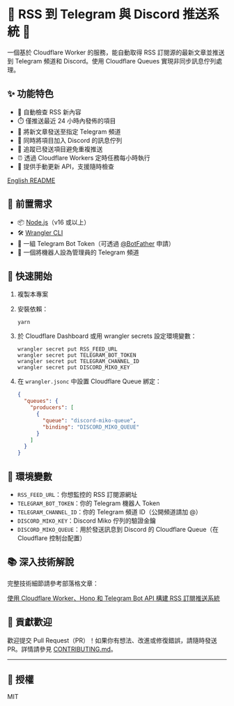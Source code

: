 # 📰 RSS 到 Telegram 與 Discord 推送系統 🚀

一個基於 Cloudflare Worker 的服務，能自動取得 RSS 訂閱源的最新文章並推送到 Telegram 頻道和 Discord。使用 Cloudflare Queues 實現非同步訊息佇列處理。

## ✨ 功能特色

- 🔄 自動檢查 RSS 新內容
- ⏱️ 僅推送最近 24 小時內發佈的項目
- 📲 將新文章發送至指定 Telegram 頻道
- 💬 同時將項目加入 Discord 的訊息佇列
- 🚫 追蹤已發送項目避免重複推送
- ⏰ 透過 Cloudflare Workers 定時任務每小時執行
- 🔘 提供手動更新 API，支援隨時檢查

[English README](./README.md)

## 🔧 前置需求

- 📦 [Node.js](https://nodejs.org/)（v16 或以上）
- 🛠️ [Wrangler CLI](https://developers.cloudflare.com/workers/wrangler/install-and-update/)
- 🤖 一組 Telegram Bot Token（可透過 [@BotFather](https://t.me/botfather) 申請）
- 📢 一個將機器人設為管理員的 Telegram 頻道

## 🚀 快速開始

1. 複製本專案
2. 安裝依賴：
   ```
   yarn
   ```
3. 於 Cloudflare Dashboard 或用 wrangler secrets 設定環境變數：
   ```
   wrangler secret put RSS_FEED_URL
   wrangler secret put TELEGRAM_BOT_TOKEN
   wrangler secret put TELEGRAM_CHANNEL_ID
   wrangler secret put DISCORD_MIKO_KEY
   ```

4. 在 `wrangler.jsonc` 中設置 Cloudflare Queue 綁定：
   ```json
   {
     "queues": {
       "producers": [
         {
           "queue": "discord-miko-queue",
           "binding": "DISCORD_MIKO_QUEUE"
         }
       ]
     }
   }
   ```

## 🔐 環境變數

- `RSS_FEED_URL`：你想監控的 RSS 訂閱源網址
- `TELEGRAM_BOT_TOKEN`：你的 Telegram 機器人 Token
- `TELEGRAM_CHANNEL_ID`：你的 Telegram 頻道 ID（公開頻道請加 @）
- `DISCORD_MIKO_KEY`：Discord Miko 佇列的驗證金鑰
- `DISCORD_MIKO_QUEUE`：用於發送訊息到 Discord 的 Cloudflare Queue（在 Cloudflare 控制台配置）

## 📚 深入技術解說

完整技術細節請參考部落格文章：

[使用 Cloudflare Worker、Hono 和 Telegram Bot API 構建 RSS 訂閱推送系統](https://calpa.me/blog/build-rss-subscription-push-system-with-cloudflare-worker-hono-telegram-bot-api/)

## 🤝 貢獻歡迎

歡迎提交 Pull Request（PR）！如果你有想法、改進或修復錯誤，請隨時發送 PR。詳情請參見 [CONTRIBUTING.md](CONTRIBUTING.md)。

---

## 📄 授權

MIT
